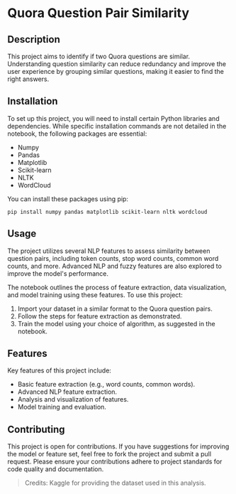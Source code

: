 # Quora Question Pair Similarity

## Description
This project aims to identify if two Quora questions are similar. Understanding question similarity can reduce redundancy and improve the user experience by grouping similar questions, making it easier to find the right answers.

## Installation
To set up this project, you will need to install certain Python libraries and dependencies. While specific installation commands are not detailed in the notebook, the following packages are essential:

- Numpy
- Pandas
- Matplotlib
- Scikit-learn
- NLTK
- WordCloud

You can install these packages using pip:

```
pip install numpy pandas matplotlib scikit-learn nltk wordcloud
```

## Usage
The project utilizes several NLP features to assess similarity between question pairs, including token counts, stop word counts, common word counts, and more. Advanced NLP and fuzzy features are also explored to improve the model's performance.

The notebook outlines the process of feature extraction, data visualization, and model training using these features. To use this project:

1. Import your dataset in a similar format to the Quora question pairs.
2. Follow the steps for feature extraction as demonstrated.
3. Train the model using your choice of algorithm, as suggested in the notebook.

## Features
Key features of this project include:

- Basic feature extraction (e.g., word counts, common words).
- Advanced NLP feature extraction.
- Analysis and visualization of features.
- Model training and evaluation.

## Contributing
This project is open for contributions. If you have suggestions for improving the model or feature set, feel free to fork the project and submit a pull request. Please ensure your contributions adhere to project standards for code quality and documentation.

> Credits: Kaggle for providing the dataset used in this analysis.
